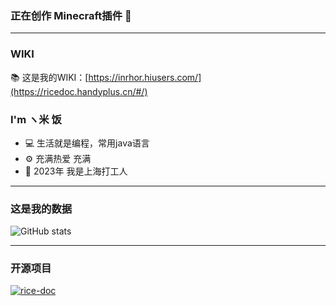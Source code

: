 ### 正在创作 Minecraft插件 👋

***

### WIKI
📚 这是我的WIKI：[https://inrhor.hiusers.com/](https://ricedoc.handyplus.cn/#/)

### I'm ヽ米 饭
- 💻 生活就是编程，常用java语言
- ⚙️ 充满热爱 充满
- 📖 2023年 我是上海打工人

***

### 这是我的数据
![GitHub stats](https://github-readme-stats.vercel.app/api?username=handy-git&bg_color=30,e96443,904e95&title_color=fff&text_color=fff)

***

### 开源项目
[![rice-doc](https://github-readme-stats.vercel.app/api/pin/?username=handy-git&theme=shades-of-purple&repo=rice-doc)](https://github.com/handy-git/rice-doc)
